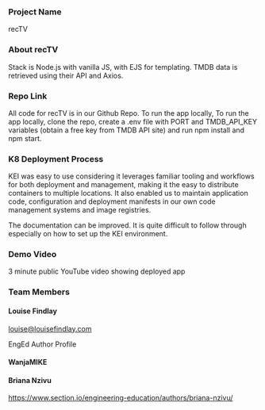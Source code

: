 ### Project Name

recTV

### About recTV

Stack is Node.js with vanilla JS, with EJS for templating. TMDB data is retrieved using their API and Axios.

### Repo Link

All code for recTV is in our Github Repo. To run the app locally, To run the app locally, clone the repo, create a .env file with PORT and TMDB_API_KEY variables (obtain a free key from TMDB API site) and run npm install and npm start.

### K8 Deployment Process
KEI was easy to use considering it leverages familiar tooling and workflows for both deployment and management, making it the easy to distribute containers to multiple locations. It also enabled us to maintain application code, configuration and deployment manifests in our own code management systems and image registries.

The documentation can be improved. It is quite difficult to follow through especially on how to set up the KEI environment.

### Demo Video

3 minute public YouTube video showing deployed app

### Team Members

#### Louise Findlay

louise@louisefindlay.com

EngEd Author Profile

#### WanjaMIKE

#### Briana Nzivu
https://www.section.io/engineering-education/authors/briana-nzivu/
